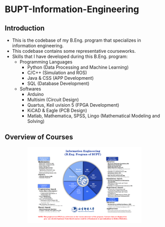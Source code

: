 # BUPT-Information-Engineering
## Introduction
* This is the codebase of my B.Eng. program that specializes in information engineering.
* This codebase contains some representative courseworks.
* Skills that I have developed during this B.Eng. program:
  - Programming Languages
    - Python (Data Processing and Machine Learning)
    - C/C++ (Simulation and ROS)
    - Java & CSS (APP Development)
    - SQL (Database Development)
  - Softwares
    - Arduino
    - Multisim (Circuit Design)
    - Quartus, Keil uvision 5 (FPGA Development)
    - KiCAD & Eagle (PCB Design)
    - Matlab, Mathematica, SPSS, Lingo (Mathematical Modeling and Solving)

## Overview of Courses
<p align="center">
  <img width="360" height="240" src="/Program.pdf">
</p>
